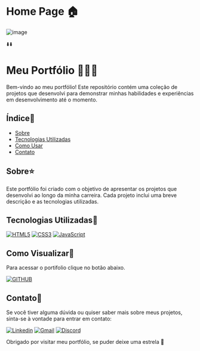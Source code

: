 # Home Page 🏠

![image](https://github.com/lucasgls/Portifolio/assets/75333876/c69bfd4a-c5eb-4fd4-aecc-7a9aafc60a5a)

⬇️⬇️

# Meu Portfólio 💁🏻‍♂️

Bem-vindo ao meu portfólio! Este repositório contém uma coleção de projetos que desenvolvi para demonstrar minhas habilidades e experiências em desenvolvimento até o momento.

## Índice🔖

- [Sobre](#sobre)
- [Tecnologias Utilizadas](#tecnologias-utilizadas)
- [Como Usar](#como-visualizar)
- [Contato](#contato)

## Sobre⭐

Este portfólio foi criado com o objetivo de apresentar os projetos que desenvolvi ao longo da minha carreira. Cada projeto inclui uma breve descrição e as tecnologias utilizadas.

## Tecnologias Utilizadas🤖

[![HTML5](https://img.shields.io/badge/HTML5-E34F26?style=for-the-badge&logo=html5&logoColor=black&color=grey)](https://github.com/lucasgls?tab=repositories)
[![CSS3](https://img.shields.io/badge/CSS3-1572B6?style=for-the-badge&logo=css3&logoColor=black&color=grey)](https://github.com/lucasgls?tab=repositories)
[![JavaScript](https://img.shields.io/badge/JavaScript-323330?style=for-the-badge&logo=javascript&logoColor=black&color=grey)](https://github.com/lucasgls?tab=repositories)

## Como Visualizar👀

Para acessar o portifolio clique no botão abaixo.
 
[![GITHUB](https://img.shields.io/badge/Portifolio-E34F26?style=for-the-badge&logo=github&logoColor=black&color=grey)](https://github.com/lucasgls?tab=repositories)


## Contato📩

Se você tiver alguma dúvida ou quiser saber mais sobre meus projetos, sinta-se à vontade para entrar em contato:

[![Linkedin](https://img.shields.io/badge/LinkedIn-0077B5?style=for-the-badge&logo=linkedin&logoColor=black&color=grey)](https://www.linkedin.com/in/lucasgls/)
[![Gmail](https://img.shields.io/badge/Gmail-D14836?style=for-the-badge&logo=gmail&logoColor=black&color=grey)](mailto:seuendereco@email.com)
[![Discord](https://img.shields.io/badge/Discord-7289DA?style=for-the-badge&logo=discord&logoColor=black&color=grey)](https://discord.com/users/494898176793378836)

Obrigado por visitar meu portfólio, se puder deixe uma estrela 🤍
